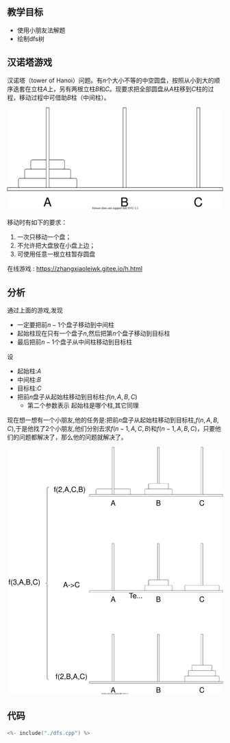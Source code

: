 ## 教学目标

- 使用小朋友法解题
- 绘制dfs树

## 汉诺塔游戏

汉诺塔（tower of Hanoi）问题。有$n$个大小不等的中空圆盘，按照从小到大的顺序迭套在立柱$A$上，另有两根立柱$B$和$C$。现要求把全部圆盘从$A$柱移到$C$柱的过程，移动过程中可借助$B$柱（中间柱）。


![hanoi](./hanoi.svg)

移动时有如下的要求：

1. 一次只移动一个盘；
1. 不允许把大盘放在小盘上边；
1. 可使用任意一根立柱暂存圆盘

在线游戏 : https://zhangxiaoleiwk.gitee.io/h.html

## 分析

通过上面的游戏,发现

- 一定要把前$n-1$个盘子移动到中间柱
- 起始柱现在只有一个盘子$n$,然后把第$n$个盘子移动到目标柱
- 最后把前$n-1$个盘子从中间柱移动到目标柱

设

- 起始柱:$A$
- 中间柱:$B$
- 目标柱:$C$
- 把前$n$盘子从起始柱移动到目标柱:$f(n,A,B,C)$
  - 第二个参数表示 起始柱是哪个柱,其它同理

现在想一想有一个小朋友,他的任务是:把前$n$盘子从起始柱移动到目标柱,$f(n,A,B,C)$,于是他找了$2$个小朋友,他们分别去求$f(n-1,A,C,B)$和$f(n-1,A,B,C)$，只要他们的问题都解决了，那么他的问题就解决了。

![hanoi2](./hanoi2.svg)

## 代码

```cpp
<%- include("./dfs.cpp") %>
```